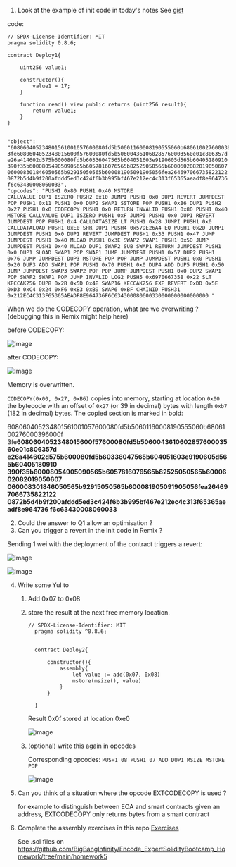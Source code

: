 1. Look at the example of init code in today's notes
See [gist](https://gist.github.com/extropyCoder/4243c0f90e6a6e97006a31f5b9265b94)

code:

```
// SPDX-License-Identifier: MIT
pragma solidity 0.8.6;

contract Deploy1{

    uint256 value1;

    constructor(){
        value1 = 17;
    }

    function read() view public returns (uint256 result){
        return value1;
    }
}


"object": "608060405234801561001057600080fd5b50601160008190555060b6806100276000396000f
3fe6080604052348015600f57600080fd5b506004361060285760003560e01c806357d
e26a414602d575b600080fd5b60336047565b604051603e9190605d565b60405180910
390f35b60008054905090565b6057816076565b82525050565b6000602082019050607
060008301846050565b92915050565b600081905091905056fea264697066735822122
0872b5d4b9f200afddd5ed3c424f6b3b995bf467e212ec4c313f65365aeadf8e964736
f6c63430008060033",     
"opcodes": "PUSH1 0x80 PUSH1 0x40 MSTORE
CALLVALUE DUP1 ISZERO PUSH2 0x10 JUMPI PUSH1 0x0 DUP1 REVERT JUMPDEST
POP PUSH1 0x11 PUSH1 0x0 DUP2 SWAP1 SSTORE POP PUSH1 0xB6 DUP1 PUSH2
0x27 PUSH1 0x0 CODECOPY PUSH1 0x0 RETURN INVALID PUSH1 0x80 PUSH1 0x40
MSTORE CALLVALUE DUP1 ISZERO PUSH1 0xF JUMPI PUSH1 0x0 DUP1 REVERT
JUMPDEST POP PUSH1 0x4 CALLDATASIZE LT PUSH1 0x28 JUMPI PUSH1 0x0
CALLDATALOAD PUSH1 0xE0 SHR DUP1 PUSH4 0x57DE26A4 EQ PUSH1 0x2D JUMPI
JUMPDEST PUSH1 0x0 DUP1 REVERT JUMPDEST PUSH1 0x33 PUSH1 0x47 JUMP
JUMPDEST PUSH1 0x40 MLOAD PUSH1 0x3E SWAP2 SWAP1 PUSH1 0x5D JUMP
JUMPDEST PUSH1 0x40 MLOAD DUP1 SWAP2 SUB SWAP1 RETURN JUMPDEST PUSH1
0x0 DUP1 SLOAD SWAP1 POP SWAP1 JUMP JUMPDEST PUSH1 0x57 DUP2 PUSH1
0x76 JUMP JUMPDEST DUP3 MSTORE POP POP JUMP JUMPDEST PUSH1 0x0 PUSH1
0x20 DUP3 ADD SWAP1 POP PUSH1 0x70 PUSH1 0x0 DUP4 ADD DUP5 PUSH1 0x50
JUMP JUMPDEST SWAP3 SWAP2 POP POP JUMP JUMPDEST PUSH1 0x0 DUP2 SWAP1
POP SWAP2 SWAP1 POP JUMP INVALID LOG2 PUSH5 0x6970667358 0x22 SLT
KECCAK256 DUP8 0x2B 0x5D 0x4B SWAP16 KECCAK256 EXP REVERT 0xDD 0x5E
0xD3 0xC4 0x24 0xF6 0xB3 0xB9 SWAP6 0xBF CHAINID PUSH31
0x212EC4C313F65365AEADF8E964736F6C634300080600330000000000000000 "
```
When we do the CODECOPY operation, what are we overwriting ?
(debugging this in Remix might help here)

before CODECOPY:

![image](https://github.com/BigBangInfinity/Encode_ExpertSolidityBootcamp_Homework/assets/37957341/6d1397cc-92b7-4af7-9156-45c8b8ad4809)

after CODECOPY:

![image](https://github.com/BigBangInfinity/Encode_ExpertSolidityBootcamp_Homework/assets/37957341/0ef73bd4-03a7-491f-a733-af781c0a6739)

Memory is overwritten. 

`CODECOPY(0x00, 0x27, 0xB6)` copies into memory, starting at location `0x00` the bytecode with an offset of `0x27` (or 39 in decimal) bytes with length `0xb7` (182 in decimal) bytes. The copied section is marked in bold:

608060405234801561001057600080fd5b50601160008190555060b6806100276000396000f
3fe**6080604052348015600f57600080fd5b506004361060285760003560e01c806357d
e26a414602d575b600080fd5b60336047565b604051603e9190605d565b60405180910
390f35b60008054905090565b6057816076565b82525050565b6000602082019050607
060008301846050565b92915050565b600081905091905056fea264697066735822122
0872b5d4b9f200afddd5ed3c424f6b3b995bf467e212ec4c313f65365aeadf8e964736
f6c63430008060033**

2. Could the answer to Q1 allow an optimisation ?
3. Can you trigger a revert in the init code in Remix ?

Sending 1 wei with the deployment of the contract triggers a revert:

![image](https://github.com/BigBangInfinity/Encode_ExpertSolidityBootcamp_Homework/assets/37957341/d74ff1b1-6bf0-4240-ae4a-49ec8d8c1094)

![image](https://github.com/BigBangInfinity/Encode_ExpertSolidityBootcamp_Homework/assets/37957341/ed69e61a-8941-400e-aa66-760f77a19bdd)

4. Write some Yul to
    1. Add 0x07 to 0x08
    2. store the result at the next free memory location.
  
       ```
       // SPDX-License-Identifier: MIT
         pragma solidity ^0.8.6;
         
         
         contract Deploy2{
         
             constructor(){
                 assembly{
                     let value := add(0x07, 0x08)
                     mstore(msize(), value)
                 }
             }
         
         }
       ```
       
       Result 0x0f stored at location 0xe0
        
       ![image](https://github.com/BigBangInfinity/Encode_ExpertSolidityBootcamp_Homework/assets/37957341/92783e41-4099-4227-979f-7f95a75088c1)



    3. (optional) write this again in opcodes
  
       Corresponding opcodes: `PUSH1 08 PUSH1 07 ADD DUP1 MSIZE MSTORE POP`
  
       ![image](https://github.com/BigBangInfinity/Encode_ExpertSolidityBootcamp_Homework/assets/37957341/64c0f481-f8ec-4dad-8210-724821a34db8)

5. Can you think of a situation where the opcode EXTCODECOPY is used ?

    for example to distinguish between EOA and smart contracts given an address, EXTCODECOPY only returns bytes from a smart contract
6. Complete the assembly exercises in this repo [Exercises](https://github.com/ExtropyIO/ExpertSolidityBootcamp/tree/main/exercises/assembly)

   See .sol files on https://github.com/BigBangInfinity/Encode_ExpertSolidityBootcamp_Homework/tree/main/homework5

